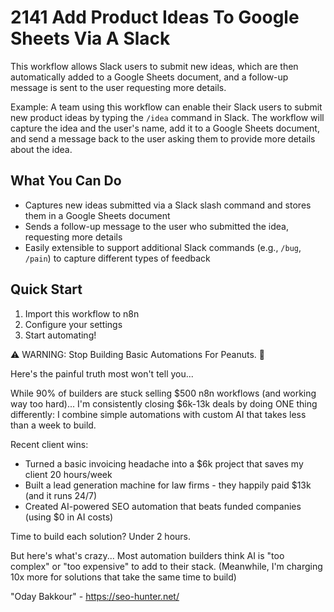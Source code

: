 # 2141 Add Product Ideas To Google Sheets Via A Slack

This workflow allows Slack users to submit new ideas, which are then automatically added to a Google Sheets document, and a follow-up message is sent to the user requesting more details.

Example: A team using this workflow can enable their Slack users to submit new product ideas by typing the `/idea` command in Slack. The workflow will capture the idea and the user's name, add it to a Google Sheets document, and send a message back to the user asking them to provide more details about the idea.

## What You Can Do
- Captures new ideas submitted via a Slack slash command and stores them in a Google Sheets document
- Sends a follow-up message to the user who submitted the idea, requesting more details
- Easily extensible to support additional Slack commands (e.g., `/bug`, `/pain`) to capture different types of feedback

## Quick Start
1. Import this workflow to n8n
2. Configure your settings
3. Start automating!

⚠️ WARNING: Stop Building Basic Automations For Peanuts. 🚫

Here's the painful truth most won't tell you...

While 90% of builders are stuck selling $500 n8n workflows (and working way too hard)...
I'm consistently closing $6k-13k deals by doing ONE thing differently:
I combine simple automations with custom AI that takes less than a week to build.

Recent client wins:
* Turned a basic invoicing headache into a $6k project that saves my client 20 hours/week
* Built a lead generation machine for law firms - they happily paid $13k (and it runs 24/7)
* Created AI-powered SEO automation that beats funded companies (using $0 in AI costs)

Time to build each solution? Under 2 hours.

But here's what's crazy...
Most automation builders think AI is "too complex" or "too expensive" to add to their stack.
(Meanwhile, I'm charging 10x more for solutions that take the same time to build)

"Oday Bakkour" - https://seo-hunter.net/
